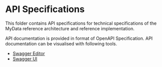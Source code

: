 # API Specifications

This folder contains API specifications for technical specifications of the MyData reference architecture and reference implementation.


API documentation is provided in format of OpenAPI Specification. API documentation can be visualised with following tools.

- [Swagger Editor](http://swagger.io/swagger-editor/)
- [Swagger UI](http://swagger.io/swagger-ui/)
